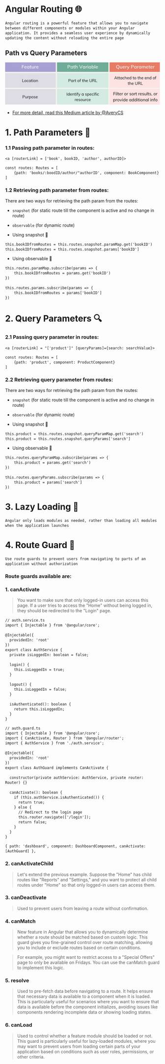 # Angular Routing 🌐

```
Angular routing is a powerful feature that allows you to navigate between different components or modules within your Angular application. It provides a seamless user experience by dynamically updating the content without reloading the entire page
```

## Path vs Query Parameters

![Path vs Query Param](./Path_Query_Param.png)

- [For more detail, read this Medium article by @AveryCS
  ](https://medium.com/@averydcs/understanding-path-variables-and-query-parameters-in-http-requests-232248b71a8)

# 1. Path Parameters 📍

### 1.1 Passing path parameter in routes:

```
<a [routerLink] = ['book', bookID, 'author', authorID]>
```

```
const routes: Routes = [
    {path: 'books/:boodID/author/"authorID', component: BookComponent}
]
```

### 1.2 Retrieving path parameter from routes:

There are two ways for retrieving the path param from the routes:

- `snapshot` (for static route till the component is active and no change in route)
- `observable` (for dynamic route)

- Using snapshot 📸

```
this.bookIDfromRoutes = this.routes.snapshot.paramMap.get('bookID')
this.bookIDfromRoutes = this.routes.snapshot.params['bookID']
```

- Using observable 📡

```
this.routes.paramMap.subscribe(params => {
    this.bookIDfromRoutes = params.get('bookID')
})

this.routes.params.subscribe(params => {
    this.bookIDfromRoutes = params['bookID']
})
```

# 2. Query Parameters 🔍

### 2.1 Passing query parameter in routes:

```
<a [routerLink] = "['product']" [queryParams]={search: searchValue}>
```

```
const routes: Routes = [
    {path: 'product', component: ProductComponent}
]
```

### 2.2 Retrieving query parameter from routes:

There are two ways for retrieving the path param from the routes:

- `snapshot` (for static route till the component is active and no change in route)
- `observable` (for dynamic route)

- Using snapshot 📸

```
this.product = this.routes.snapshot.queryParamMap.get('search')
this.product = this.routes.snapshot.queryParams['search']
```

- Using observable 📡

```
this.routes.queryParamMap.subscribe(params => {
    this.product = params.get('search')
})

this.routes.queryParams.subscribe(params => {
    this.product = params['search']
})
```

# 3. Lazy Loading 🔁

```
Angular only loads modules as needed, rather than loading all modules when the application launches
```

# 4. Route Guard 🔐

```
Use route guards to prevent users from navigating to parts of an application without authorization
```

### Route guards available are:

### 1. canActivate

> You want to make sure that only logged-in users can access this page. If a user tries to access the "Home" without being logged in, they should be redirected to the "Login" page.

```
// auth.service.ts
import { Injectable } from '@angular/core';

@Injectable({
  providedIn: 'root'
})
export class AuthService {
  private isLoggedIn: boolean = false;

  login() {
    this.isLoggedIn = true;
  }

  logout() {
    this.isLoggedIn = false;
  }

  isAuthenticated(): boolean {
    return this.isLoggedIn;
  }
}

```

```
// auth.guard.ts
import { Injectable } from '@angular/core';
import { CanActivate, Router } from '@angular/router';
import { AuthService } from './auth.service';

@Injectable({
  providedIn: 'root'
})
export class AuthGuard implements CanActivate {

  constructor(private authService: AuthService, private router: Router) {}

  canActivate(): boolean {
    if (this.authService.isAuthenticated()) {
      return true;
    } else {
      // Redirect to the login page
      this.router.navigate(['/login']);
      return false;
    }
  }
}
```

```
{ path: 'dashboard', component: DashboardComponent, canActivate: [AuthGuard] },
```

### 2. canActivateChild

> Let's extend the previous example. Suppose the "Home" has child routes like "Reports" and "Settings," and you want to protect all child routes under "Home" so that only logged-in users can access them.

### 3. canDeactivate

> Used to prevent users from leaving a route without confirmation.

### 4. canMatch

> New feature in Angular that allows you to dynamically determine whether a route should be matched based on custom logic. This guard gives you fine-grained control over route matching, allowing you to include or exclude routes based on certain conditions.

> For example, you might want to restrict access to a "Special Offers" page to only be available on Fridays. You can use the canMatch guard to implement this logic.

### 5. resolve

> Used to pre-fetch data before navigating to a route. It helps ensure that necessary data is available to a component when it is loaded. This is particularly useful for scenarios where you want to ensure that data is available before the component initializes, avoiding issues like components rendering incomplete data or showing loading states.

### 6. canLoad

> Used to control whether a feature module should be loaded or not. This guard is particularly useful for lazy-loaded modules, where you may want to prevent users from loading certain parts of your application based on conditions such as user roles, permissions, or other criteria.
